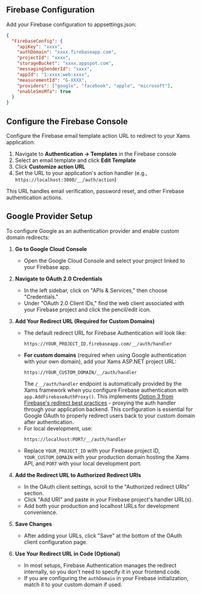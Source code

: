 ## Firebase Configuration

Add your Firebase configuration to appsettings.json:

```json
{
  "FirebaseConfig": {
    "apiKey": "xxxx",
    "authDomain": "xxxx.firebaseapp.com",
    "projectId": "xxxx",
    "storageBucket": "xxxx.appspot.com",
    "messagingSenderId": "xxxx",
    "appId": "1:xxxx:web:xxxx",
    "measurementId": "G-XXXX",
    "providers": ["google", "facebook", "apple", "microsoft"],
    "enableSmsMfa": true
  }
}
```

## Configure the Firebase Console

Configure the Firebase email template action URL to redirect to your Xams application:

1. Navigate to **Authentication → Templates** in the Firebase console
2. Select an email template and click **Edit Template**
3. Click **Customize action URL**
4. Set the URL to your application's action handler (e.g., `https://localhost:3000/__/auth/action`)

This URL handles email verification, password reset, and other Firebase authentication actions.

## Google Provider Setup

To configure Google as an authentication provider and enable custom domain redirects:

1. **Go to Google Cloud Console**
   - Open the Google Cloud Console and select your project linked to your Firebase app.

2. **Navigate to OAuth 2.0 Credentials**
   - In the left sidebar, click on "APIs & Services," then choose "Credentials."
   - Under "OAuth 2.0 Client IDs," find the web client associated with your Firebase project and click the pencil/edit icon.

3. **Add Your Redirect URL (Required for Custom Domains)**
   - The default redirect URL for Firebase Authentication will look like:
     ```
     https://YOUR_PROJECT_ID.firebaseapp.com/__/auth/handler
     ```
   - **For custom domains** (required when using Google authentication with your own domain), add your Xams ASP.NET project URL:
     ```
     https://YOUR_CUSTOM_DOMAIN/__/auth/handler
     ```
     The `/__/auth/handler` endpoint is automatically provided by the Xams framework when you configure Firebase authentication with `app.AddFirebaseAuthProxy()`. This implements [Option 3 from Firebase's redirect best practices](https://firebase.google.com/docs/auth/web/redirect-best-practices) - proxying the auth handler through your application backend. This configuration is essential for Google OAuth to properly redirect users back to your custom domain after authentication.
   - For local development, use:
     ```
     https://localhost:PORT/__/auth/handler
     ```
   - Replace `YOUR_PROJECT_ID` with your Firebase project ID, `YOUR_CUSTOM_DOMAIN` with your production domain hosting the Xams API, and `PORT` with your local development port.

4. **Add the Redirect URL to Authorized Redirect URIs**
   - In the OAuth client settings, scroll to the "Authorized redirect URIs" section.
   - Click "Add URI" and paste in your Firebase project's handler URL(s).
   - Add both your production and localhost URLs for development convenience.

5. **Save Changes**
   - After adding your URLs, click "Save" at the bottom of the OAuth client configuration page.

6. **Use Your Redirect URL in Code (Optional)**
   - In most setups, Firebase Authentication manages the redirect internally, so you don't need to specify it in your frontend code.
   - If you are configuring the `authDomain` in your Firebase initialization, match it to your custom domain if used.
